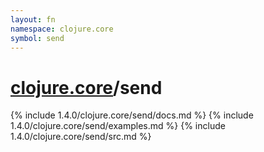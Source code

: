 ```yaml
---
layout: fn
namespace: clojure.core
symbol: send
---
```


# [clojure.core](../)/send

{% include 1.4.0/clojure.core/send/docs.md %}
{% include 1.4.0/clojure.core/send/examples.md %}
{% include 1.4.0/clojure.core/send/src.md %}

